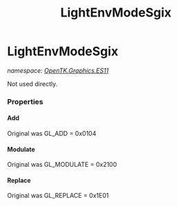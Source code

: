 ﻿---
title: LightEnvModeSgix
---

# LightEnvModeSgix
_namespace: [OpenTK.Graphics.ES11](N-OpenTK.Graphics.ES11.html)_

Not used directly.



### Properties

#### Add
Original was GL_ADD = 0x0104
#### Modulate
Original was GL_MODULATE = 0x2100
#### Replace
Original was GL_REPLACE = 0x1E01

